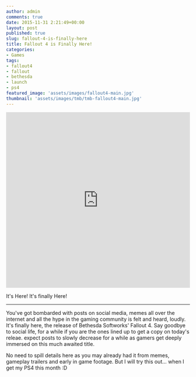 ```yaml
---
author: admin
comments: true
date: 2015-11-31 2:21:49+00:00
layout: post
published: true
slug: fallout-4-is-finally-here
title: Fallout 4 is Finally Here!
categories:
- Games
tags:
- fallout4
- fallout
- bethesda
- launch
- ps4
featured_image: 'assets/images/fallout4-main.jpg'
thumbnail: 'assets/images/tmb/tmb-fallout4-main.jpg'
---
```


<iframe width="100%" height="480" src="https://www.youtube.com/embed/X5aJfebzkrM" frameborder="0" allowfullscreen></iframe>

It's Here! It's finally Here!
___

You've got bombarded with posts on social media, memes all over the internet and all the hype in the gaming community is felt and heard, loudly. It's finally here, the release of Bethesda Softworks' Fallout 4. Say goodbye to social life, for a while if you are the ones lined up to get a copy on today's releae. expect posts to slowly decrease for a while as gamers get deeply immersed on this much awaited title.

No need to spill details here as you may already had it from memes, gameplay trailers and early in game footage. But I will try this out... when I get my PS4 this month :D



